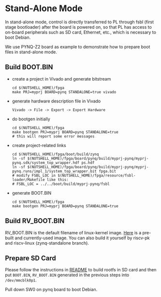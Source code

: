 # Stand-Alone Mode

In stand-alone mode, control is directly transferred to PL through fsbl (first stage bootloader) after the board is powered on, so that PL has access to on-board peripherals such as SD card, Ethernet, etc., which is necessary to boot Debian.

We use PYNQ-Z2  board as example to demonstrate how to prepare boot files in stand-alone mode.

## Build BOOT.BIN

* create a project in Vivado and generate bitstream

  ```
  cd $(NUTSHELL_HOME)/fpga
  make PRJ=myprj BOARD=pynq STANDALONE=true vivado
  ```

* generate hardware description file in Vivado

  ```
  Vivado -> File -> Export -> Export Hardware
  ```

* do bootgen initially

  ```
  cd $(NUTSHELL_HOME)/fpga
  make bootgen PRJ=myprj BOARD=pynq STANDALONE=true
  # this will report some error messages
  ```

* create project-related links

  ```
  cd $(NUTSHELL_HOME)/fpga/boot/build/zynq
  ln -sf $(NUTSHELL_HOME)/fpga/board/pynq/build/myprj-pynq/myprj-pynq.sdk/system_top_wrapper.hdf ps.hdf
  ln -sf $(NUTSHELL_HOME)/fpga/board/pynq/build/myprj-pynq/myprj-pynq.runs/impl_1/system_top_wrapper.bit fpga.bit
  # modify FSBL_LOC in $(NUTSHELL_HOME)/fpga/resource/fsbl-loader/Makefile like this:
  # FSBL_LOC = ../../boot/build/myprj-pynq/fsbl
  ```

* generate BOOT.BIN

  ```
  cd $(NUTSHELL_HOME)/fpga
  make bootgen PRJ=myprj BOARD=pynq STANDALONE=true
  ```



## Build RV_BOOT.BIN

RV_BOOT.BIN is the default filename of linux-kernel image. [Here](pynq/RV_BOOT.bin) is a pre-built and currently-used image. You can also build it yourself by riscv-pk and riscv-linux (zynq-standalone branch).



## Prepare SD Card

Please follow the instructions in [README](README.md) to build rootfs in SD card and then put `BOOT.BIN`, `RV_BOOT.BIN` generated in the previous steps into `/dev/mmcblk0p1`. 

Pull down SW0 on pynq board to boot Debian.

